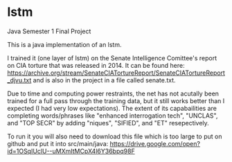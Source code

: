 # lstm
Java Semester 1 Final Project

This is a java implementation of an lstm.

I trained it (one layer of lstm) on the Senate Intelligence Comittee's report on CIA torture that was released in 2014. It can be found here: https://archive.org/stream/SenateCIATortureReport/SenateCIATortureReport_djvu.txt and is also in the project in a file called senate.txt. 

Due to time and computing power restraints, the net has not acutally been trained for a full pass through the training data, but it still works better than I expected (I had very low expectations). The extent of its capabailities are completing words/phrases like "enhanced interrogation tech", "UNCLAS", and "TOP SECR" by adding "niques", "SIFIED", and "ET" resepectively.

To run it you will also need to download this file which is too large to put on github and put it into src/main/java: https://drive.google.com/open?id=1OSqIUclU--uMXmItMCpX4l6Y36bpq98F 
